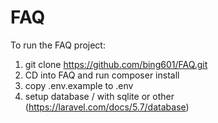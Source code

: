 # FAQ

To run the FAQ project:

1. git clone https://github.com/bing601/FAQ.git
2. CD into FAQ and run composer install 
3. copy .env.example to .env
4. setup database / with sqlite or other (https://laravel.com/docs/5.7/database)
